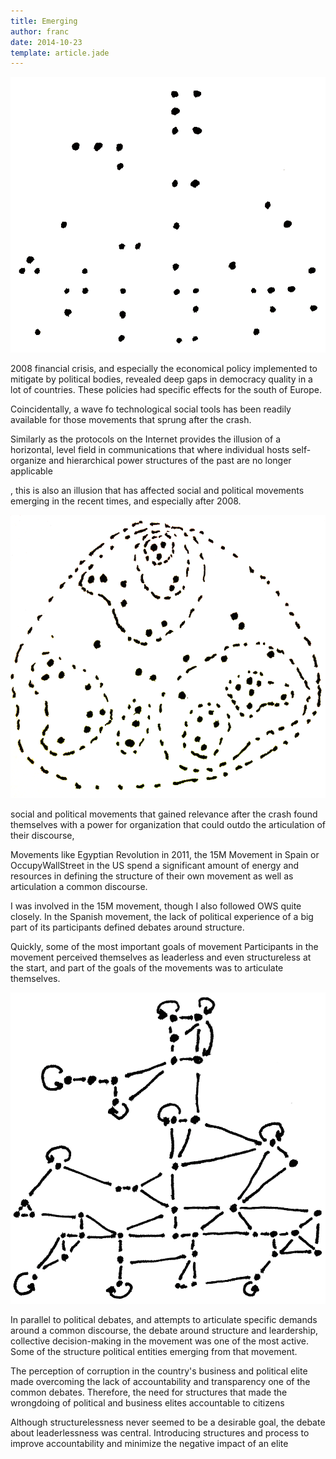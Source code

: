 ```yaml
---
title: Emerging
author: franc
date: 2014-10-23
template: article.jade
---
```


![Sturcturelessness](structureless.png)

2008 financial crisis, and especially the economical policy implemented to mitigate by political bodies, revealed deep gaps in democracy quality in a lot of countries. These policies had specific effects for the south of Europe.

Coincidentally, a wave fo technological social tools has been readily available for those movements that sprung after the crash.

Similarly as the protocols on the Internet provides the illusion of a horizontal, level field in communications that where individual hosts self-organize and hierarchical power structures of the past are no longer applicable

, this is also an illusion that has affected social and political movements emerging in the recent times, and especially after 2008.

![Informal sturcture](informal_structure.png)

social and political movements that gained relevance after the crash found themselves with a power for organization that could outdo the articulation of their discourse,

Movements like Egyptian Revolution in 2011, the 15M Movement in Spain or OccupyWallStreet in the US spend a significant amount of energy and resources in defining the structure of their own movement as well as articulation a common discourse. 

I was involved in the 15M movement, though I also followed OWS quite closely. In the Spanish movement, the lack of political experience of a big part of its participants defined debates around structure.

Quickly, some of the most important goals of movement Participants in the movement perceived themselves as leaderless and even structureless at the start, and part of the goals of the movements was to articulate themselves.

![Formal sturcture](formal_structure.png)

In parallel to political debates, and attempts to articulate specific demands around a common discourse, the debate around structure and leardership, collective decision-making in the movement was one of the most active. Some of the structure political entities emerging from that movement.

The perception of corruption in the country's business and political elite made overcoming the lack of accountability and transparency one of the common debates. Therefore, the need for structures that made the wrongdoing of political and business elites accountable to citizens

Although structurelessness never seemed to be a desirable goal, the debate about leaderlessness was central. Introducing structures and process to improve accountability and minimize the negative impact of an elite